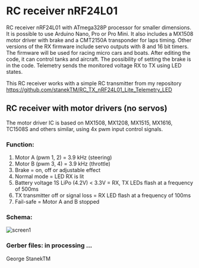 # RC receiver nRF24L01 
RC receiver nRF24L01 with ATmega328P processor for smaller dimensions. It is possible to use Arduino Nano, Pro or Pro Mini.
It also includes a MX1508 motor driver with brake and a CMT2150A transponder for laps timing.
Other versions of the RX firmware include servo outputs with 8 and 16 bit timers.
The firmware will be used for racing micro cars and boats.
After editing the code, it can control tanks and aircraft.
The possibility of setting the brake is in the code.
Telemetry sends the monitored voltage RX to TX using LED states. 

This RC receiver works with a simple RC transmitter from my repository https://github.com/stanekTM/RC_TX_nRF24L01_Lite_Telemetry_LED

## RC receiver with motor drivers (no servos)
The motor driver IC is based on MX1508, MX1208, MX1515, MX1616, TC1508S and others similar, using 4x pwm input control signals.

### Function:
1. Motor A (pwm 1, 2) = 3.9 kHz (steering) 
2. Motor B (pwm 3, 4) = 3.9 kHz (throttle)
3. Brake = on, off or adjustable effect 
4. Normal mode = LED RX is lit
5. Battery voltage 1S LiPo (4.2V) < 3.3V = RX, TX LEDs flash at a frequency of 500ms
6. TX transmitter off or signal loss = RX LED flash at a frequency of 100ms 
7. Fail-safe = Motor A and B stopped

### Schema:
![screen1](https://github.com/stanekTM/RC_RX_nRF24L01_Lite_Telemetry_Motor_Driver_Servo/blob/master/RC_RX_nRF24L01_Lite_Telemetry_Motor_Driver/RC_RX_nRF24L01_Lite_Telemetry_Motor_Driver.PNG)

### Gerber files: in processing ...

George StanekTM
